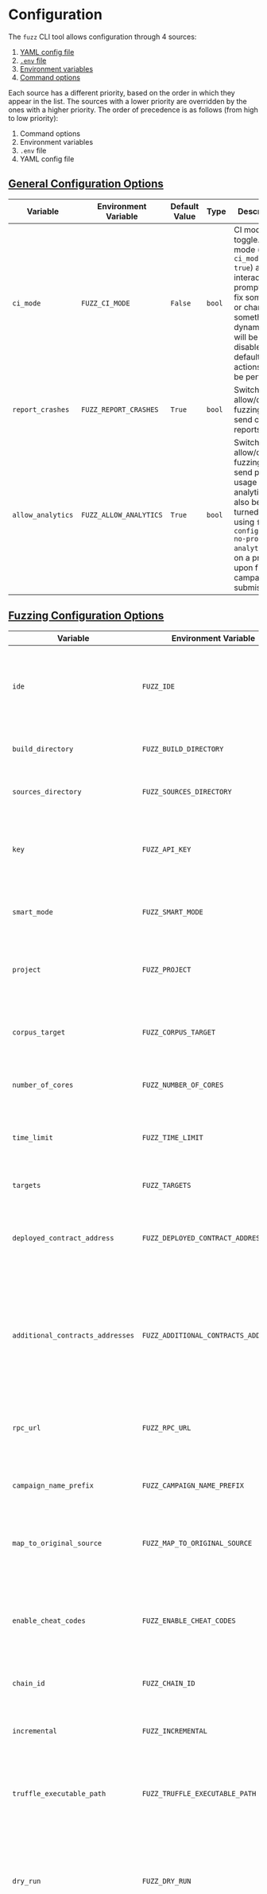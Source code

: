 # Configuration

The `fuzz` CLI tool allows configuration through 4 sources:

1. [YAML config file](#yaml-config-file)
2. [`.env` file](#env-file)
3. [Environment variables](#environment-variables)
4. [Command options](#command-options)

Each source has a different priority, based on the order in which they appear in the list. The sources with a lower priority are overridden by the ones with a higher priority. The order of precedence is as follows (from high to low priority):

1. Command options
2. Environment variables
3. `.env` file
4. YAML config file

## [General Configuration Options](#general-configuration-options)
| Variable          | Environment Variable   | Default Value | Type    | Description                                                                                                                                                                             |
|-------------------|------------------------|---------------|---------|-----------------------------------------------------------------------------------------------------------------------------------------------------------------------------------------|
| `ci_mode`         | `FUZZ_CI_MODE`         | `False`       | `bool`  | CI mode toggle. In CI mode (i.e. `ci_mode = true`) any interactive prompts (to fix something or change something dynamically) will be disabled and default actions will be performed    |
| `report_crashes`  | `FUZZ_REPORT_CRASHES`  | `True`        | `bool`  | Switch to allow/disallow fuzzing-cli to send crash reports.                                                                                                                             |
| `allow_analytics` | `FUZZ_ALLOW_ANALYTICS` | `True`        | `bool`  | Switch to allow/disallow fuzzing-cli to send product usage analytics. Can also be turned off using `fuzz config set no-product-analytics` or on a prompt upon first campaign submission |

## [Fuzzing Configuration Options](#fuzzing-configuration-options)
| Variable                         | Environment Variable                  | Default Value             | Type                             | Description                                                                                                                                                                                                                                                       |
|----------------------------------|---------------------------------------|---------------------------|----------------------------------|-------------------------------------------------------------------------------------------------------------------------------------------------------------------------------------------------------------------------------------------------------------------|
| `ide`                            | `FUZZ_IDE`                            | `None`                    | Optional `str`                   | The IDE that the project is using (e.g., `truffle`, `hardhat`). Usually, detected automatically                                                                                                                                                                   |
| `build_directory`                | `FUZZ_BUILD_DIRECTORY`                | `None`                    | Optional `Path`                  | The path to the build directory of the project.                                                                                                                                                                                                                   |
| `sources_directory`              | `FUZZ_SOURCES_DIRECTORY`              | `None`                    | Optional `Path`                  | The path to the sources directory of the project.                                                                                                                                                                                                                 |
| `key`                            | `FUZZ_API_KEY`                        | `None`                    | Optional `str`                   | The API key used to submit campaigns to the Diligence Fuzzing API.                                                                                                                                                                                                |
| `smart_mode`                     | `FUZZ_SMART_MODE`                     | `False`                   | `bool`                           | Whether to use smart mode for the fuzzing campaign.                                                                                                                                                                                                               |
| `project`                        | `FUZZ_PROJECT`                        | `None`                    | Optional `str`                   | The name of the project to add submitted campaigns to                                                                                                                                                                                                             |
| `corpus_target`                  | `FUZZ_CORPUS_TARGET`                  | `None`                    | Optional `str`                   | The name of the corpus target to be used in the Diligence Fuzzing API.                                                                                                                                                                                            |
| `number_of_cores`                | `FUZZ_NUMBER_OF_CORES`                | `1`                       | `int`                            | The number of CPU cores to use for fuzzing.                                                                                                                                                                                                                       |
| `time_limit`                     | `FUZZ_TIME_LIMIT`                     | `None`                    | Optional `str`                   | The time limit for each individual fuzzing job (e.g., `10m`, `1h`, `30s`).                                                                                                                                                                                        |
| `targets`                        | `FUZZ_TARGETS`                        | `None`                    | Optional `List[str]`             | A list of Solidity files to be fuzzed.                                                                                                                                                                                                                            |
| `deployed_contract_address`      | `FUZZ_DEPLOYED_CONTRACT_ADDRESS`      | `None`                    | Optional `str`                   | The address of the deployed contract to be used in the fuzzing campaign.                                                                                                                                                                                          |
| `additional_contracts_addresses` | `FUZZ_ADDITIONAL_CONTRACTS_ADDRESSES` | `None`                    | Optional `Union[List[str], str]` | A list of additional contract addresses to be used in the fuzzing campaign (could be a string with comma-separated addresses)                                                                                                                                     |
| `rpc_url`                        | `FUZZ_RPC_URL`                        | `"http://localhost:8545"` | `str`                            | The URL of the RPC node where the contract are deployed.                                                                                                                                                                                                          |
| `campaign_name_prefix`           | `FUZZ_CAMPAIGN_NAME_PREFIX`           | `"untitled"`              | `str`                            | The prefix to use for the name of the fuzzing campaign.                                                                                                                                                                                                           |
| `map_to_original_source`         | `FUZZ_MAP_TO_ORIGINAL_SOURCE`         | `False`                   | `bool`                           | Whether to map the generated inputs to the original source code.                                                                                                                                                                                                  |
| `enable_cheat_codes`             | `FUZZ_ENABLE_CHEAT_CODES`             | `None`                    | Optional `bool`                  | Whether to enable cheat codes for the fuzzing campaign (`True` by default for foundry tests campaigns)                                                                                                                                                            |
| `chain_id`                       | `FUZZ_CHAIN_ID`                       | `None`                    | Optional `str`                   | The chain ID for the blockchain.                                                                                                                                                                                                                                  |
| `incremental`                    | `FUZZ_INCREMENTAL`                    | `False`                   | `bool`                           | Whether to use incremental mode for the fuzzing campaign.                                                                                                                                                                                                         |
| `truffle_executable_path`        | `FUZZ_TRUFFLE_EXECUTABLE_PATH`        | `truffle`                 | Optional `str`                   | The path to the Truffle executable (for projects using the Truffle)                                                                                                                                                                                               |
| `dry_run`                        | `FUZZ_DRY_RUN`                        | `False`                   | `bool`                           | Whether to run the fuzzer in dry run mode when the campaign isn't submitted but the payload is outputted.                                                                                                                                                         |
| `max_sequence_length`            | `FUZZ_MAX_SEQUENCE_LENGTH`            | `None`                    | Optional `int`                   | Max sequence length (fuzzer parameter)                                                                                                                                                                                                                            |
| `ignore_code_hash`               | `FUZZ_IGNORE_CODE_HASH`               | `None`                    | Optional `bool`                  | Ignore code hash (fuzzer parameter)                                                                                                                                                                                                                               |
| `include_library_contracts`      | `FUZZ_INCLUDE_LIBRARY_CONTRACTS`      | `False`                   | Optional `bool`                  | Submit library contracts along with regular contracts. By default, fuzzing-cli will ignore libraries and won't send them as contract objects because ones will be included in the main contract. For cases, when library is deployed, set this option to `False`. |

## [Arming Configuration Options](#arming-configuration-options)
| Variable         | Environment Variable     | Default Value | Type                 | Description                                                                                                   |
|------------------|--------------------------|---------------|----------------------|---------------------------------------------------------------------------------------------------------------|
| `solc_version`   | `ANALYZE_SOLC_VERSION`   | `None`        | Optional `str`       | The version of the Solidity compiler to use for analysis. If not specified, the default version will be used. |
| `remappings`     | `ANALYZE_REMAPPINGS`     | `[]`          | Optional `List[str]` | List of Solidity source path remappings in the form `from=to` separated by ";".                               |
| `scribble_path`  | `ANALYZE_SCRIBBLE_PATH`  | `"scribble"`  | Optional `str`       | Path to the Scribble binary.                                                                                  |
| `no_assert`      | `ANALYZE_NO_ASSERT`      | `True`        | `bool`               | If True, assertions will not be checked.                                                                      |
| `assert_`        | `ANALYZE_ASSERT`         | `False`       | `bool`               | If True, assertions will be checked.                                                                          |

## [Sources](#sources)
### YAML config file

YAML config file are a convenient way to store configuration parameters in a file. They can be provided as an argument to the `fuzz` command using the `-c` option. For example:

```
fuzz -c .fuzz.yml run
```

The YAML file should be structured as a dictionary, with the configuration parameters as keys and their values as values. For example:

```yaml
fuzz:
  smart_mode: true
  time_limit: 60
analyze:
  solc_version: 0.8.12
```

### `.env` file

`.env` files are used to set environment variables in a local development environment. They should be placed in the project's root directory and named `.env`. Each line in the file should contain a key-value pair, separated by an equal sign. They should be prefixed by `FUZZ_`. For example:

```
FUZZ_API_KEY=1234567890abcdef
FUZZ_SMART_MODE=1
ANALYZE_SOLC_VERSION=0.8.12
```

### Environment variables

Environment variables can be used to set configuration parameters for `fuzz`. They should be prefixed by `FUZZ_`. For example:

```
export FUZZ_API_KEY=1234567890abcdef
export FUZZ_SMART_MODE=1
export ANALYZE_SOLC_VERSION=0.8.12
```

### Command options

Each `fuzz` command has its own set of options that can be provided as command-line arguments. These options have the highest priority and override any other configuration source. For example:

```
fuzz run --map-to-original-source --smart-mode
```
or
```
fuzz arm --solc-version 0.8.12
```
